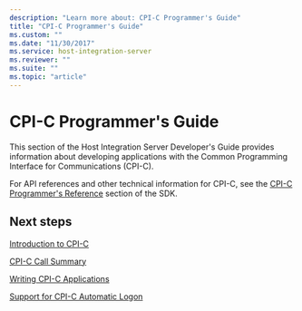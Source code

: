 ```yaml
---
description: "Learn more about: CPI-C Programmer's Guide"
title: "CPI-C Programmer's Guide"
ms.custom: ""
ms.date: "11/30/2017"
ms.service: host-integration-server
ms.reviewer: ""
ms.suite: ""
ms.topic: "article"
---
```

# CPI-C Programmer's Guide
This section of the Host Integration Server Developer's Guide provides information about developing applications with the Common Programming Interface for Communications (CPI-C).  
  
 For API references and other technical information for CPI-C, see the [CPI-C Programmer's Reference](./cpi-c-programmer-s-reference1.md) section of the SDK.  
  
  
## Next steps
 [Introduction to CPI-C](../core/introduction-to-cpi-c2.md)  
  
 [CPI-C Call Summary](../core/cpi-c-call-summary2.md)  
  
 [Writing CPI-C Applications](../core/writing-cpi-c-applications1.md)  
  
 [Support for CPI-C Automatic Logon](../core/support-for-cpi-c-automatic-logon1.md)
